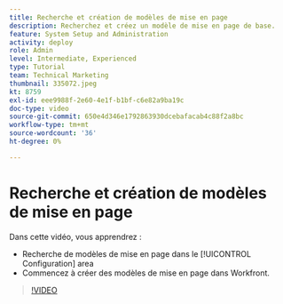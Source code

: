 ```yaml
---
title: Recherche et création de modèles de mise en page
description: Recherchez et créez un modèle de mise en page de base.
feature: System Setup and Administration
activity: deploy
role: Admin
level: Intermediate, Experienced
type: Tutorial
team: Technical Marketing
thumbnail: 335072.jpeg
kt: 8759
exl-id: eee9988f-2e60-4e1f-b1bf-c6e82a9ba19c
doc-type: video
source-git-commit: 650e4d346e1792863930dcebafacab4c88f2a8bc
workflow-type: tm+mt
source-wordcount: '36'
ht-degree: 0%

---
```


# Recherche et création de modèles de mise en page

Dans cette vidéo, vous apprendrez :

* Recherche de modèles de mise en page dans le [!UICONTROL Configuration] area
* Commencez à créer des modèles de mise en page dans Workfront.

>[!VIDEO](https://video.tv.adobe.com/v/335072/?quality=12&learn=on)
